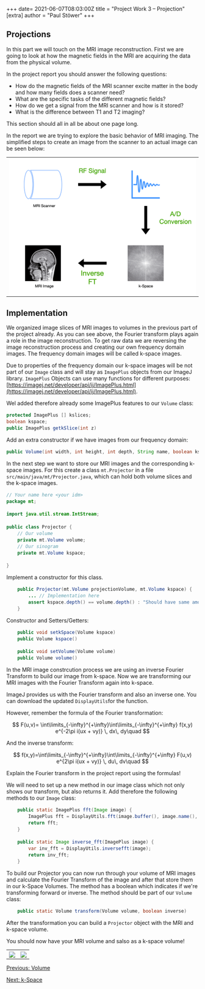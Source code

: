 +++
date= 2021-06-07T08:03:00Z
title = "Project Work 3 – Projection"
[extra]
author = "Paul Stöwer"
+++


## Projections

In this part we will touch on the MRI image reconstruction. First we are going to look at how the magnetic fields in the MRI are acquiring the data from the physical volume.

In the project report you should answer the following questions:

* How do the magnetic fields of the MRI scanner excite matter in the body and how many fields does a scanner need?
* What are the specific tasks of the different magnetic fields?
* How do we get a signal from the MRI scanner and how is it stored?
* What is the difference between T1 and T2 imaging?

This section should all in all be about one page long.


In the report we are trying to explore the basic behavior of MRI imaging. The simplified steps to create an image from the scanner to an actual image can be seen below:

<table>
<tr>
<td><img align="center" src="/MRI_process.png" ></td>
</tr>
</table>


## Implementation

We organized image slices of MRI images to volumes in the previous part of the project already. As you can see above, the Fourier transform plays again a role in the image reconstruction. To get raw data we are reversing the image reconstruction process and creating our own frequency domain images. The frequency domain images will be called k-space images.

Due to properties of the frequency domain our k-space images will be not part of our `Image` class and will stay as `ImagePlus` objects from our ImageJ library. `ImagePlus` Objects can use many functions for different purposes: [https://imagej.net/developer/api/ij/ImagePlus.html](https://imagej.net/developer/api/ij/ImagePlus.html).

Wel added therefore already some ImagePlus features to our `Volume` class:

```java
protected ImagePlus [] kslices;
boolean kspace;
public ImagePlus getkSlice(int z)
```

Add an extra constructor if we have images from our frequency domain:

```java
public Volume(int width, int height, int depth, String name, boolean kspace)
```

In the next step we want to store our MRI images and the corresponding k-space images.
For this create a class `mt.Projector` in a file `src/main/java/mt/Projector.java`, which can hold both volume slices
and the k-space images.

```java
// Your name here <your idm>
package mt;

import java.util.stream.IntStream;

public class Projector {
    // Our volume
    private mt.Volume volume;
    // Our sinogram
    private mt.Volume kspace;

}
```

Implement a constructor for this class.


```java
    public Projector(mt.Volume projectionVolume, mt.Volume kspace) {
        ... // Implementation here
        assert kspace.depth() == volume.depth() : "Should have same amount of slices";
    }
```

Constructor and Setters/Getters:
```java
    public void setkSpace(Volume kspace)
    public Volume kspace()

    public void setVolume(Volume volume)
    public Volume volume()

```
In the MRI image constrcution process we are using an inverse Fourier Transform to build our image from k-space. Now we are transforming our MRI images with the Fourier Transform again into k-space. 

ImageJ provides us with the Fourier transform and also an inverse one. You can download the updated `DisplayUtils`for the function.

However, remember the formula of the Fourier transformation:

$$ F(u,v)= \int\limits_{-\infty}^{+\infty}\int\limits_{-\infty}^{+\infty} f(x,y) e^{-2\pi i(ux + vy)} \, dx\, dy\quad $$

And the inverse transform:

$$  f(x,y)=\int\limits_{-\infty}^{+\infty}\int\limits_{-\infty}^{+\infty} F(u,v) e^{2\pi i(ux + vy)} \, du\, dv\quad $$

Explain the Fourier transform in the project report using the formulas!

We will need to set up a new method in our image class which not only shows our transform, but also returns it. Add therefore the following methods to our `Image` class:

```java
    public static ImagePlus fft(Image image) {
        ImagePlus fft = DisplayUtils.fft(image.buffer(), image.name(), image.width(), image.origin(), /*spacing()*/ 1.0f);
        return fft;
    }

    public static Image inverse_fft(ImagePlus image) {
        var inv_fft = DisplayUtils.inversefft(image);
        return inv_fft;
    }
```

To build our Projector you can now run through your volume of MRI images and calculate the Fourier Transform of the image and after that store them in our k-Space Volumes. The method has a boolean which indicates if we're transforming forward or inverse. The method should be part of our `Volume` class:

```java
    public static Volume transform(Volume volume, boolean inverse)

```
After the transformation you can build a `Projector` object with the MRI and k-space volume.

You should now have your MRI volume and salso as a k-space volume!


<table>
<tr>
<td><image align="center" src="https://media.giphy.com/media/Ov5R3vGIvyXA8ia4BB/giphy.gif" ></td>
 <td><image align="center" src="https://media.giphy.com/media/f4FVUzT92S4gyYkUhJ/giphy.gif" ></td>
</tr>
</table>



[Previous: Volume](../volume) 

[Next: k-Space](../projectiondomain)




